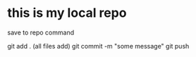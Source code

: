 # this is my local repo

save to repo command

git add . (all files add)
git commit -m "some message"
git push